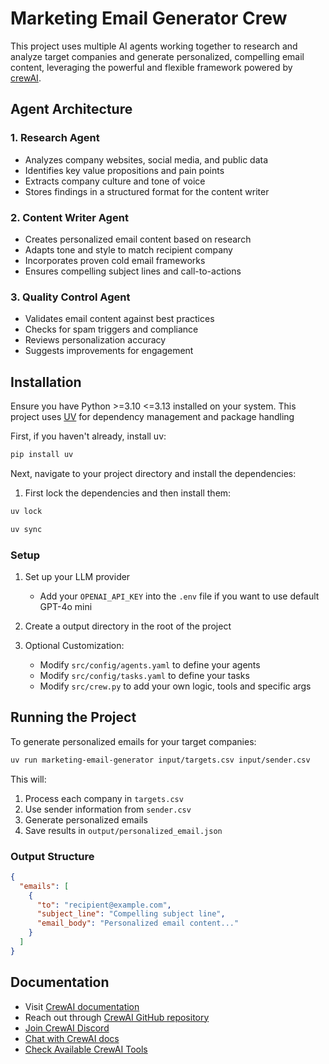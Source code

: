 # Marketing Email Generator Crew

This project uses multiple AI agents working together to research and analyze target companies and generate personalized, compelling email content, leveraging the powerful and flexible framework powered by [crewAI](https://crewai.com).

## Agent Architecture

### 1. Research Agent

- Analyzes company websites, social media, and public data
- Identifies key value propositions and pain points
- Extracts company culture and tone of voice
- Stores findings in a structured format for the content writer

### 2. Content Writer Agent

- Creates personalized email content based on research
- Adapts tone and style to match recipient company
- Incorporates proven cold email frameworks
- Ensures compelling subject lines and call-to-actions

### 3. Quality Control Agent

- Validates email content against best practices
- Checks for spam triggers and compliance
- Reviews personalization accuracy
- Suggests improvements for engagement

## Installation

Ensure you have Python >=3.10 <=3.13 installed on your system.
This project uses [UV](https://docs.astral.sh/uv/) for dependency management and package handling

First, if you haven't already, install uv:

```bash
pip install uv
```

Next, navigate to your project directory and install the dependencies:

1. First lock the dependencies and then install them:

```bash
uv lock
```

```bash
uv sync
```

### Setup

1. Set up your LLM provider
   - Add your `OPENAI_API_KEY` into the `.env` file if you want to use default GPT-4o mini

2. Create a output directory in the root of the project

3. Optional Customization:
   - Modify `src/config/agents.yaml` to define your agents
   - Modify `src/config/tasks.yaml` to define your tasks
   - Modify `src/crew.py` to add your own logic, tools and specific args

## Running the Project

To generate personalized emails for your target companies:

```bash
uv run marketing-email-generator input/targets.csv input/sender.csv
```

This will:

1. Process each company in `targets.csv`
2. Use sender information from `sender.csv`
3. Generate personalized emails
4. Save results in `output/personalized_email.json`

### Output Structure

```json
{
  "emails": [
    {
      "to": "recipient@example.com",
      "subject_line": "Compelling subject line",
      "email_body": "Personalized email content..."
    }
  ]
}
```

## Documentation

- Visit [CrewAI documentation](https://docs.crewai.com)
- Reach out through [CrewAI GitHub repository](https://github.com/joaomdmoura/crewai)
- [Join CrewAI Discord](https://discord.com/invite/X4JWnZnxPb)
- [Chat with CrewAI docs](https://chatg.pt/DWjSBZn)
- [Check Available CrewAI Tools](https://github.com/crewAIInc/crewAI-tools)
